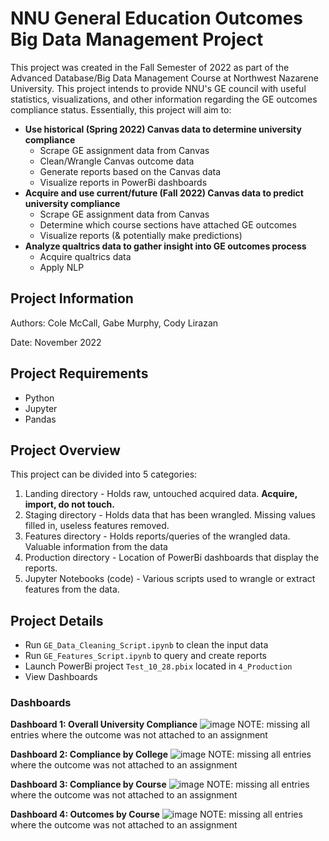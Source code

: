 # NNU General Education Outcomes Big Data Management Project

This project was created in the Fall Semester of 2022 as part of the Advanced Database/Big Data Management Course at Northwest Nazarene University. 
This project intends to provide NNU's GE council with useful statistics, visualizations, and other information regarding the GE outcomes compliance status. 
Essentially, this project will aim to:
- **Use historical (Spring 2022) Canvas data to determine university compliance**
  - Scrape GE assignment data from Canvas
  - Clean/Wrangle Canvas outcome data
  - Generate reports based on the Canvas data
  - Visualize reports in PowerBi dashboards
- **Acquire and use current/future (Fall 2022) Canvas data to predict university compliance**
  - Scrape GE assignment data from Canvas
  - Determine which course sections have attached GE outcomes
  - Visualize reports (& potentially make predictions)
- **Analyze qualtrics data to gather insight into GE outcomes process**
  - Acquire qualtrics data
  - Apply NLP

## Project Information

Authors: Cole McCall, Gabe Murphy, Cody Lirazan

Date: November 2022


## Project Requirements
- Python
- Jupyter
- Pandas

## Project Overview
This project can be divided into 5 categories:
1. Landing directory - Holds raw, untouched acquired data. **Acquire, import, do not touch.**
2. Staging directory - Holds data that has been wrangled. Missing values filled in, useless features removed.
3. Features directory - Holds reports/queries of the wrangled data. Valuable information from the data
4. Production directory - Location of PowerBi dashboards that display the reports.
5. Jupyter Notebooks (code) - Various scripts used to wrangle or extract features from the data.

## Project Details
- Run `GE_Data_Cleaning_Script.ipynb` to clean the input data
- Run `GE_Features_Script.ipynb` to query and create reports
- Launch PowerBi project `Test_10_28.pbix` located in `4_Production`
- View Dashboards

### Dashboards
**Dashboard 1: Overall University Compliance**
![image](https://user-images.githubusercontent.com/94725863/200230690-04aa14a6-6c08-4732-add3-dc3e12b7eec8.png)
NOTE: missing all entries where the outcome was not attached to an assignment

**Dashboard 2: Compliance by College**
![image](https://user-images.githubusercontent.com/94725863/200230966-d59d673e-32ba-4e59-84cc-47d28ae058ee.png)
NOTE: missing all entries where the outcome was not attached to an assignment


**Dashboard 3: Compliance by Course**
![image](https://user-images.githubusercontent.com/94725863/200231050-6cdf78a2-b79a-47d8-af11-80d3c21d81d6.png)
NOTE: missing all entries where the outcome was not attached to an assignment


**Dashboard 4: Outcomes by Course**
![image](https://user-images.githubusercontent.com/94725863/200231072-61f2c250-8f7c-497f-b712-e976eac78050.png)
NOTE: missing all entries where the outcome was not attached to an assignment







